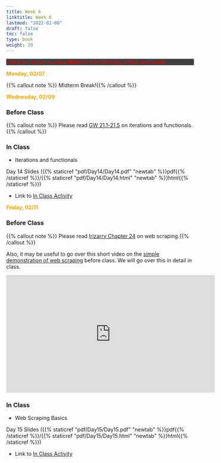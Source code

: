 ```yaml
---
title: Week 6 
linktitle: Week 6
lastmod: "2022-02-08"
draft: false  
toc: false  
type: book  
weight: 20
---
```



<p style="background-color: #404040"> <span style="color:red">There will be an in-class Midterm II on Monday, 02/14 next week! </span>  </p>

<span style="color:orange">**Monday, 02/07**</span>


{{% callout note %}}
Midterm Break!{{% /callout %}}


<span style="color:orange">**Wednesday, 02/09**</span>

### Before Class

{{% callout note %}}
Please read [GW 21.1-21.5](https://r4ds.had.co.nz/iteration.html) on iterations and functionals.{{% /callout %}}


### In Class

- Iterations and functionals

Day 14 Slides ({{% staticref "pdf/Day14/Day14.pdf" "newtab" %}}pdf{{% /staticref %}}/{{% staticref "pdf/Day14/Day14.html" "newtab" %}}html{{% /staticref %}})

- Link to [In Class Activity](https://github.com/stat220/13-simple-iterations) 


<span style="color:orange">**Friday, 02/11**</span>

### Before Class

{{% callout note %}}
Please read [Irizarry Chapter 24](https://rafalab.github.io/dsbook/web-scraping.html) on web scraping.{{% /callout %}}

Also, it may be useful to go over this short video on the [simple demonstration of web scraping](https://youtu.be/v8Yh_4oE-Fs) before class. We will go over this in detail in class.

<iframe width="560" height="315" src="https://www.youtube.com/embed/v8Yh_4oE-Fs" title="YouTube video player" frameborder="0" allow="accelerometer; autoplay; clipboard-write; encrypted-media; gyroscope; picture-in-picture" allowfullscreen></iframe>


### In Class

- Web Scraping Basics

Day 15 Slides ({{% staticref "pdf/Day15/Day15.pdf" "newtab" %}}pdf{{% /staticref %}}/{{% staticref "pdf/Day15/Day15.html" "newtab" %}}html{{% /staticref %}})

- Link to [In Class Activity](https://github.com/stat220/14-web-scraping) 

